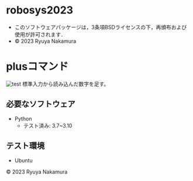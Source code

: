 # robosys2023
 * このソフトウェアパッケージは，3条項BSDライセンスの下，再頒布および使用が許可されます．
 * © 2023 Ryuya Nakamura 

# plusコマンド
![test](https://github.com/ryuyanakamura/robosys2023/actions/workflows/test.yml/badge.svg)
標準入力から読み込んだ数字を足す。

## 必要なソフトウェア
* Python
  * テスト済み: 3.7~3.10

## テスト環境
* Ubuntu

© 2023 Ryuya Nakamura
